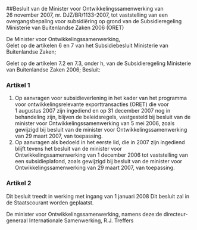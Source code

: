 <meta http-equiv='Content-Type' content='text/html; charset=utf-8' />

##Besluit van de Minister voor Ontwikkelingssamenwerking van 26 november 2007, nr. DJZ/BR/1133-2007, tot vaststelling van een overgangsbepaling voor subsidiëring op grond van de Subsidieregeling Ministerie van Buitenlandse Zaken 2006 (ORET)

De Minister voor Ontwikkelingssamenwerking,  
Gelet op de artikelen 6 en 7 van het Subsidiebesluit Ministerie van Buitenlandse Zaken;

Gelet op de artikelen 7.2 en 7.3, onder h, van de Subsidieregeling Ministerie van Buitenlandse Zaken 2006;
Besluit:    

### Artikel  1  

1.  Op aanvragen voor subsidieverlening in het kader van het programma voor ontwikkelingsrelevante exporttransacties (ORET) die voor 1 augustus 2007 zijn ingediend en op 31 december 2007 nog in behandeling zijn, blijven de beleidsregels, vastgesteld bij besluit van de minister voor Ontwikkelingssamenwerking van 5 mei 2006, zoals gewijzigd bij besluit van de minister voor Ontwikkelingssamenwerking van 29 maart 2007, van toepassing.   
2.  Op aanvragen als bedoeld in het eerste lid, die in 2007 zijn ingediend blijft tevens het besluit van de minister voor Ontwikkelingssamenwerking van 1 december 2006 tot vaststelling van een subsidieplafond, zoals gewijzigd bij besluit van de minister voor Ontwikkelingssamenwerking van 29 maart 2007, van toepassing.  

### Artikel  2  

Dit besluit treedt in werking met ingang van 1 januari 2008 
Dit besluit zal in de Staatscourant worden geplaatst.  

De 
minister voor Ontwikkelingssamenwerking, namens deze:de 
directeur-generaal Internationale Samenwerking, 
R.J. Treffers     
